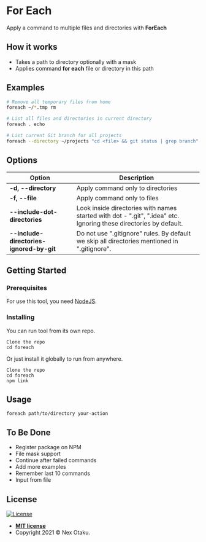 # For Each

Apply a command to multiple files and directories with **ForEach**

## How it works

 - Takes a path to directory optionally with a mask
 - Applies command **for each** file or directory in this path

## Examples

```bash
# Remove all temporary files from home
foreach ~/*.tmp rm

# List all files and directories in current directory
foreach . echo

# List current Git branch for all projects
foreach --directory ~/projects "cd <file> && git status | grep branch"
```

## Options

Option | Description
--- | ---
**-d, --directory** | Apply command only to directories
**-f, --file** | Apply command only to files
**--include-dot-directories** | Look inside directories with names started with dot - ".git", ".idea" etc. Ignoring these directories by default.
**--include-directories-ignored-by-git** | Do not use ".gitignore" rules. By default we skip all directories mentioned in ".gitignore".

## Getting Started

### Prerequisites

For use this tool, you need [NodeJS](https://nodejs.org/).

### Installing

You can run tool from its own repo.

```
Clone the repo
cd foreach
```

Or just install it globally to run from anywhere.

```
Clone the repo
cd foreach
npm link
```

## Usage

```
foreach path/to/directory your-action
```

## To Be Done

 - Register package on NPM
 - File mask support
 - Continue after failed commands
 - Add more examples  
 - Remember last 10 commands
 - Input from file


## License

[![License](http://img.shields.io/:license-mit-blue.svg?style=flat-square)](http://badges.mit-license.org)

- **[MIT license](http://opensource.org/licenses/mit-license.php)**
- Copyright 2021 © Nex Otaku.
